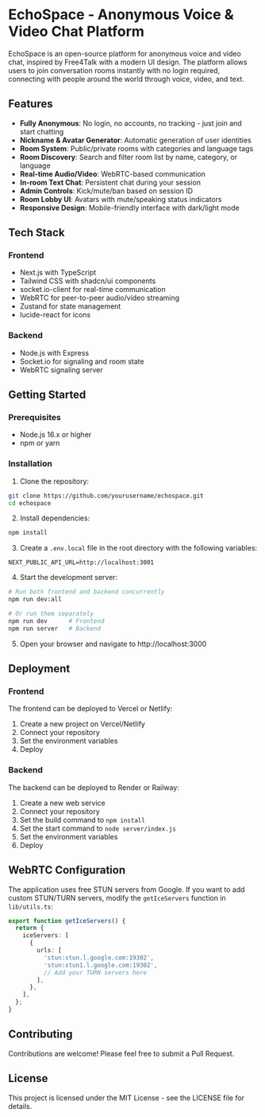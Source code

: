 # EchoSpace - Anonymous Voice & Video Chat Platform

EchoSpace is an open-source platform for anonymous voice and video chat, inspired by Free4Talk with a modern UI design. The platform allows users to join conversation rooms instantly with no login required, connecting with people around the world through voice, video, and text.

## Features

- **Fully Anonymous**: No login, no accounts, no tracking - just join and start chatting
- **Nickname & Avatar Generator**: Automatic generation of user identities
- **Room System**: Public/private rooms with categories and language tags
- **Room Discovery**: Search and filter room list by name, category, or language
- **Real-time Audio/Video**: WebRTC-based communication
- **In-room Text Chat**: Persistent chat during your session
- **Admin Controls**: Kick/mute/ban based on session ID
- **Room Lobby UI**: Avatars with mute/speaking status indicators
- **Responsive Design**: Mobile-friendly interface with dark/light mode

## Tech Stack

### Frontend
- Next.js with TypeScript
- Tailwind CSS with shadcn/ui components
- socket.io-client for real-time communication
- WebRTC for peer-to-peer audio/video streaming
- Zustand for state management
- lucide-react for icons

### Backend
- Node.js with Express
- Socket.io for signaling and room state
- WebRTC signaling server

## Getting Started

### Prerequisites
- Node.js 16.x or higher
- npm or yarn

### Installation

1. Clone the repository:
```bash
git clone https://github.com/yourusername/echospace.git
cd echospace
```

2. Install dependencies:
```bash
npm install
```

3. Create a `.env.local` file in the root directory with the following variables:
```
NEXT_PUBLIC_API_URL=http://localhost:3001
```

4. Start the development server:
```bash
# Run both frontend and backend concurrently
npm run dev:all

# Or run them separately
npm run dev      # Frontend
npm run server   # Backend
```

5. Open your browser and navigate to http://localhost:3000

## Deployment

### Frontend
The frontend can be deployed to Vercel or Netlify:

1. Create a new project on Vercel/Netlify
2. Connect your repository
3. Set the environment variables
4. Deploy

### Backend
The backend can be deployed to Render or Railway:

1. Create a new web service
2. Connect your repository
3. Set the build command to `npm install`
4. Set the start command to `node server/index.js`
5. Set the environment variables
6. Deploy

## WebRTC Configuration

The application uses free STUN servers from Google. If you want to add custom STUN/TURN servers, modify the `getIceServers` function in `lib/utils.ts`:

```typescript
export function getIceServers() {
  return {
    iceServers: [
      {
        urls: [
          'stun:stun.l.google.com:19302',
          'stun:stun1.l.google.com:19302',
          // Add your TURN servers here
        ],
      },
    ],
  };
}
```

## Contributing

Contributions are welcome! Please feel free to submit a Pull Request.

## License

This project is licensed under the MIT License - see the LICENSE file for details.